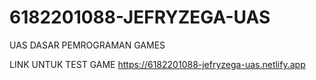 # 6182201088-JEFRYZEGA-UAS
UAS DASAR PEMROGRAMAN GAMES

LINK UNTUK TEST GAME
https://6182201088-jefryzega-uas.netlify.app
